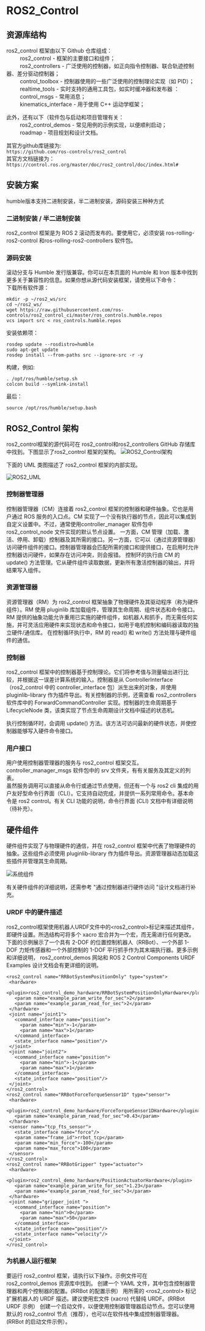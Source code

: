 # ROS2_Control

## 资源库结构

ros2_control 框架由以下 Github 仓库组成：  
&nbsp;&nbsp;&nbsp;&nbsp;&nbsp;&nbsp;&nbsp;&nbsp;&nbsp;ros2_control - 框架的主要接口和组件；  
&nbsp;&nbsp;&nbsp;&nbsp;&nbsp;&nbsp;&nbsp;&nbsp;&nbsp;ros2_controllers - 广泛使用的控制器，如正向指令控制器、联合轨迹控制器、差分驱动控制器；  
&nbsp;&nbsp;&nbsp;&nbsp;&nbsp;&nbsp;&nbsp;&nbsp;&nbsp;control_toolbox - 控制器使用的一些广泛使用的控制理论实现（如 PID）；  
&nbsp;&nbsp;&nbsp;&nbsp;&nbsp;&nbsp;&nbsp;&nbsp;&nbsp;realtime_tools - 实时支持的通用工具包，如实时缓冲器和发布器 ：  
&nbsp;&nbsp;&nbsp;&nbsp;&nbsp;&nbsp;&nbsp;&nbsp;&nbsp;control_msgs - 常用消息；  
&nbsp;&nbsp;&nbsp;&nbsp;&nbsp;&nbsp;&nbsp;&nbsp;&nbsp;kinematics_interface - 用于使用 C++ 运动学框架；  
  
此外，还有以下（软件包与启动和项目管理有关：  
&nbsp;&nbsp;&nbsp;&nbsp;&nbsp;&nbsp;&nbsp;&nbsp;&nbsp;ros2_control_demos - 常见用例的示例实现，以便顺利启动；  
&nbsp;&nbsp;&nbsp;&nbsp;&nbsp;&nbsp;&nbsp;&nbsp;&nbsp;roadmap - 项目规划和设计文档。 

其官方github库链接为:  
`https://github.com/ros-controls/ros2_control`  
其官方文档链接为：  
`https://control.ros.org/master/doc/ros2_control/doc/index.html#`


## 安装方案
humble版本支持二进制安装，半二进制安装，源码安装三种种方式

### 二进制安装 / 半二进制安装

ros2_control 框架是为 ROS 2 滚动而发布的。要使用它，必须安装 ros-rolling-ros2-control 和ros-rolling-ros2-controllers 软件包。

### 源码安装  
滚动分支与 Humble 发行版兼容。你可以在本页面的 Humble 和 Iron 版本中找到更多关于兼容性的信息。如果你想从源代码安装框架，请使用以下命令：  
下载所有软件源：  
```
mkdir -p ~/ros2_ws/src  
cd ~/ros2_ws/  
wget https://raw.githubusercontent.com/ros-controls/ros2_control_ci/master/ros_controls.humble.repos  
vcs import src < ros_controls.humble.repos  
```

安装依赖项：  
```
rosdep update --rosdistro=humble
sudo apt-get update
rosdep install --from-paths src --ignore-src -r -y
```  
构建，例如:
```
. /opt/ros/humble/setup.sh
colcon build --symlink-install
```
最后：
```
source /opt/ros/humble/setup.bash
```

## ROS2_Control 架构
ros2_control框架的源代码可在 ros2_control和ros2_controllers GitHub 存储库中找到。下图显示了ros2_control 框架的架构。
![ROS2_Control架构](ROS2_Control架构.png)  

 下面的 UML 类图描述了 ros2_control 框架的内部实现。

 ![ROS2_UML](ROS2_UML.png)

 ### 控制器管理器

 控制器管理器（CM）连接着 ros2_control 框架的控制器和硬件抽象。它也是用户通过 ROS 服务的入口点。CM 实现了一个没有执行器的节点，因此可以集成到自定义设置中。不过，通常使用controller_manager 软件包中 ros2_control_node 文件实现的默认节点设置。
 一方面，CM 管理（加载、激活、停用、卸载）控制器及其所需的接口。另一方面，它可以（通过资源管理器）访问硬件组件的接口。控制器管理器会匹配所需的接口和提供接口，在启用时允许控制器访问硬件，如果存在访问冲突，则会报错。
控制环的执行由 CM 的 update() 方法管理。它从硬件组件读取数据，更新所有激活控制器的输出，并将结果写入组件。

### 资源管理器

资源管理器（RM）为 ros2_control 框架抽象了物理硬件及其驱动程序（称为硬件组件）。RM 使用 pluginlib 库加载组件，管理其生命周期、组件状态和命令接口。RM 提供的抽象功能允许重用已实施的硬件组件，如机器人和抓手，而无需任何实施，并可灵活应用硬件来实现状态和命令接口，如用于电机控制和编码器读取的独立硬件/通信库。
在控制循环执行中，RM 的 read() 和 write() 方法处理与硬件组件的通信。

### 控制器

ros2_control 框架中的控制器基于控制理论。它们将参考值与测量输出进行比较，并根据这一误差计算系统的输入。控制器是从 ControllerInterface（ros2_control 中的 controller_interface 包）派生出来的对象，并使用 pluginlib-library 作为插件导出。有关控制器的示例，还需查看 ros2_controllers 软件库中的 ForwardCommandController 实现。控制器的生命周期基于 LifecycleNode 类，该类实现了节点生命周期设计文档中描述的状态机。

执行控制循环时，会调用 update() 方法。该方法可访问最新的硬件状态，并使控制器能够写入硬件命令接口。

### 用户接口

用户使用控制器管理器的服务与 ros2_control 框架交互。controller_manager_msgs 软件包中的 srv 文件夹，有有关服务及其定义的列表。  
虽然服务调用可以直接从命令行或通过节点使用，但还有一个与 ros2 cli 集成的用户友好型命令行界面（CLI）。它支持自动完成，并提供一系列常用命令。基本命令是 ros2 control。有关 CLI 功能的说明，命令行界面 (CLI) 文档中有详细说明（待补充）。

## 硬件组件

硬件组件实现了与物理硬件的通信，并在 ros2_control 框架中代表了物理硬件的抽象。这些组件必须使用 pluginlib-library 作为插件导出。资源管理器动态加载这些插件并管理其生命周期。

![系统组件](system.png)

有关硬件组件的详细说明，还需参考 "通过控制器进行硬件访问 "设计文档进行补充。

### URDF 中的硬件描述

ros2_control框架使用机器人URDF文件中的<ros2_control>标记来描述其组件，即硬件设置。所选结构可将多个 xacro 宏合并为一个宏，而无需进行任何更改。下面的示例展示了一个具有 2-DOF 的位置控制机器人（RRBot）、一个外部 1-DOF 力矩传感器和一个外部控制的 1-DOF 平行抓手作为其末端执行器。更多示例和详细说明， ros2_control_demos 网站和 ROS 2 Control Components URDF Examples 设计文档会有更详细的说明。
```
<ros2_control name="RRBotSystemPositionOnly" type="system">
 <hardware>
   <plugin>ros2_control_demo_hardware/RRBotSystemPositionOnlyHardware</plugin>
   <param name="example_param_write_for_sec">2</param>
   <param name="example_param_read_for_sec">2</param>
 </hardware>
 <joint name="joint1">
   <command_interface name="position">
     <param name="min">-1</param>
     <param name="max">1</param>
   </command_interface>
   <state_interface name="position"/>
 </joint>
 <joint name="joint2">
   <command_interface name="position">
     <param name="min">-1</param>
     <param name="max">1</param>
   </command_interface>
   <state_interface name="position"/>
 </joint>
</ros2_control>
<ros2_control name="RRBotForceTorqueSensor1D" type="sensor">
 <hardware>
   <plugin>ros2_control_demo_hardware/ForceTorqueSensor1DHardware</plugin>
   <param name="example_param_read_for_sec">0.43</param>
 </hardware>
 <sensor name="tcp_fts_sensor">
   <state_interface name="force"/>
   <param name="frame_id">rrbot_tcp</param>
   <param name="min_force">-100</param>
   <param name="max_force">100</param>
 </sensor>
</ros2_control>
<ros2_control name="RRBotGripper" type="actuator">
 <hardware>
   <plugin>ros2_control_demo_hardware/PositionActuatorHardware</plugin>
   <param name="example_param_write_for_sec">1.23</param>
   <param name="example_param_read_for_sec">3</param>
 </hardware>
 <joint name="gripper_joint ">
   <command_interface name="position">
     <param name="min">0</param>
     <param name="max">50</param>
   </command_interface>
   <state_interface name="position"/>
   <state_interface name="velocity"/>
 </joint>
</ros2_control>
```

### 为机器人运行框架

要运行 ros2_control 框架，请执行以下操作。示例文件可在 ros2_control_demos 资源库中找到。
创建一个 YAML 文件，其中包含控制器管理器和两个控制器的配置。(RRBot 的配置示例）
用所需的 <ros2_control> 标记扩展机器人的 URDF 描述。建议使用宏文件 (xacro) 代替纯 URDF。(RRBot URDF 示例）
创建一个启动文件，以便使用控制器管理器启动节点。您可以使用默认的 ros2_control 节点（推荐），也可以在软件栈中集成控制器管理器。(RRBot 的启动文件示例）。